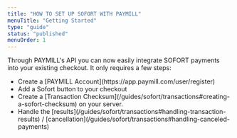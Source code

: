 ```yaml
---
title: "HOW TO SET UP SOFORT WITH PAYMILL"
menuTitle: "Getting Started"
type: "guide"
status: "published"
menuOrder: 1
---
```


Through PAYMILL's API you can now easily integrate SOFORT payments into your existing checkout. It only requires a few steps:

<ul class="checklist">
  <li class="arrow_box">
    <i class="fa fa-file-text-o"></i>
    Create a [PAYMILL Account](https://app.paymill.com/user/register)
  </li>

  <li class="arrow_box">
    <i class="fa fa-code"></i>
    Add a Sofort button to your checkout
  </li>

  <li class="arrow_box">
    <i class="fa fa-check-square-o"></i>
    Create a [Transaction Checksum](/guides/sofort/transactions#creating-a-sofort-checksum) on your server.
  </li>

  <li class="box">
    <i class="fa fa-cogs"></i>
    Handle the [results](/guides/sofort/transactions#handling-transaction-results) / [cancellation](/guides/sofort/transactions#handling-canceled-payments)
  </li>
</ul>
